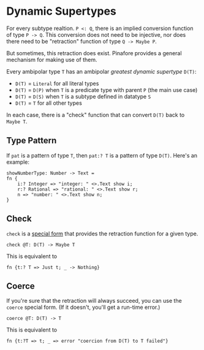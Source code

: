 # Dynamic Supertypes

For every subtype realtion. `P <: Q`, there is an implied conversion function of type `P -> Q`.
This conversion does not need to be injective, nor does there need to be "retraction" function of type `Q -> Maybe P`.

But sometimes, this retraction does exist.
Pinafore provides a general mechanism for making use of them.

Every ambipolar type `T` has an ambipolar *greatest dynamic supertype* `D(T)`:

- `D(T)` = `Literal` for all literal types
- `D(T)` = `D(P)` when `T` is a predicate type with parent `P` (the main use case)
- `D(T)` = `D(S)` when `T` is a subtype defined in datatype `S`
- `D(T)` = `T` for all other types

In each case, there is a "check" function that can convert `D(T)` back to `Maybe T`.

## Type Pattern

If `pat` is a pattern of type `T`, then `pat:? T` is a pattern of type `D(T)`. Here's an example:

```pinafore decl
showNumberType: Number -> Text =
fn {
    i:? Integer => "integer: " <>.Text show i;
    r:? Rational => "rational: " <>.Text show r;
    n => "number: " <>.Text show n;
}
```

## Check

`check` is a [special form](special-forms.md) that provides the retraction function for a given type.

`check @T: D(T) -> Maybe T`

This is equivalent to

`fn {t:? T => Just t; _ -> Nothing}`

## Coerce

If you're sure that the retraction will always succeed, you can use the `coerce` special form.
(If it doesn't, you'll get a run-time error.)

`coerce @T: D(T) -> T`

This is equivalent to

`fn {t:?T => t; _ => error "coercion from D(T) to T failed"}`
